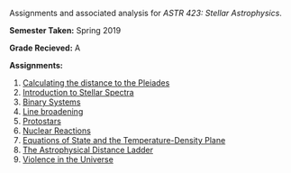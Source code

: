 Assignments and associated analysis for  _ASTR 423: Stellar Astrophysics_.

**Semester Taken:** Spring 2019

**Grade Recieved:** A

**Assignments:**
1. [Calculating the distance to the Pleiades](A1/)
1. [Introduction to Stellar Spectra](A2/)
1. [Binary Systems](A3/)
1. [Line broadening](A4/)
1. [Protostars](A5/)
1. [Nuclear Reactions](A6/)
1. [Equations of State and the Temperature-Density Plane](A7/)
1. [The Astrophysical Distance Ladder](A8/)
1. [Violence in the Universe](A9/)
